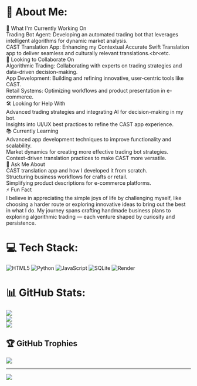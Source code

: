 # 💫 About Me:
🌟 What I'm Currently Working On<br>Trading Bot Agent: Developing an automated trading bot that leverages intelligent algorithms for dynamic market analysis.<br>CAST Translation App: Enhancing my Contextual Accurate Swift Translation app to deliver seamless and culturally relevant translations.<br<etc.<br>🤝 Looking to Collaborate On<br>Algorithmic Trading: Collaborating with experts on trading strategies and data-driven decision-making.<br>App Development: Building and refining innovative, user-centric tools like CAST.<br>Retail Systems: Optimizing workflows and product presentation in e-commerce.<br>🛠️ Looking for Help With<br>Advanced trading strategies and integrating AI for decision-making in my bot.<br>Insights into UI/UX best practices to refine the CAST app experience.<br>📚 Currently Learning<br>Advanced app development techniques to improve functionality and scalability.<br>Market dynamics for creating more effective trading bot strategies.<br>Context-driven translation practices to make CAST more versatile.<br>💬 Ask Me About<br>CAST translation app and how I developed it from scratch.<br>Structuring business workflows for crafts or retail.<br>Simplifying product descriptions for e-commerce platforms.<br>⚡ Fun Fact<br>I believe in appreciating the simple joys of life by challenging myself, like choosing a harder route or exploring innovative ideas to bring out the best in what I do. My journey spans crafting handmade business plans to exploring algorithmic trading — each venture shaped by curiosity and persistence.


# 💻 Tech Stack:
![HTML5](https://img.shields.io/badge/html5-%23E34F26.svg?style=for-the-badge&logo=html5&logoColor=white) ![Python](https://img.shields.io/badge/python-3670A0?style=for-the-badge&logo=python&logoColor=ffdd54) ![JavaScript](https://img.shields.io/badge/javascript-%23323330.svg?style=for-the-badge&logo=javascript&logoColor=%23F7DF1E) ![SQLite](https://img.shields.io/badge/sqlite-%2307405e.svg?style=for-the-badge&logo=sqlite&logoColor=white) ![Render](https://img.shields.io/badge/Render-%46E3B7.svg?style=for-the-badge&logo=render&logoColor=white)
# 📊 GitHub Stats:
![](https://github-readme-stats.vercel.app/api?username=ikbenjepapa&theme=dark&hide_border=false&include_all_commits=true&count_private=true)<br/>
![](https://github-readme-streak-stats.herokuapp.com/?user=ikbenjepapa&theme=dark&hide_border=false)<br/>
![](https://github-readme-stats.vercel.app/api/top-langs/?username=ikbenjepapa&theme=dark&hide_border=false&include_all_commits=true&count_private=true&layout=compact)

## 🏆 GitHub Trophies
![](https://github-profile-trophy.vercel.app/?username=ikbenjepapa&theme=radical&no-frame=false&no-bg=true&margin-w=4)

---
[![](https://visitcount.itsvg.in/api?id=ikbenjepapa&icon=0&color=0)](https://visitcount.itsvg.in)

<!-- Proudly created with GPRM ( https://gprm.itsvg.in ) -->
